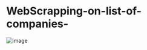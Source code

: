 # WebScrapping-on-list-of-companies-
![image](https://github.com/sandeep822/WebScrapping-on-list-of-companies-/assets/50867031/e263b269-80cc-43ff-9242-aee94f36533b)
